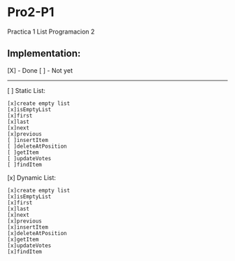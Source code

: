 # Pro2-P1
Practica 1 List Programacion 2


Implementation:
---------------------
[X] - Done
[ ] - Not yet

---------------------

[ ] Static List:

	[x]create empty list
	[x]isEmptyList
	[x]first
	[x]last
	[x]next
	[x]previous
	[ ]insertItem
	[ ]deleteAtPosition
	[ ]getItem
	[ ]updateVotes
	[ ]findItem
  
[x] Dynamic List:

	[x]create empty list
	[x]isEmptyList
	[x]first
	[x]last
	[x]next
	[x]previous
	[x]insertItem
	[x]deleteAtPosition
	[x]getItem
	[x]updateVotes
	[x]findItem

